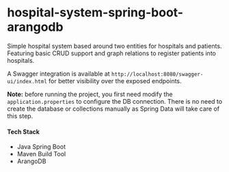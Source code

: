 # hospital-system-spring-boot-arangodb
Simple hospital system based around two entities for hospitals and patients. Featuring basic CRUD support and graph relations to register patients into hospitals.

A Swagger integration is available at `http://localhost:8080/swagger-ui/index.html` for better visibility over the exposed endpoints.

**Note:** before running the project, you first need modify the `application.properties` to configure the DB connection. There is no need to create the database or collections manually as Spring Data will take care of this step.

#### Tech Stack

- Java Spring Boot
- Maven Build Tool
- ArangoDB
